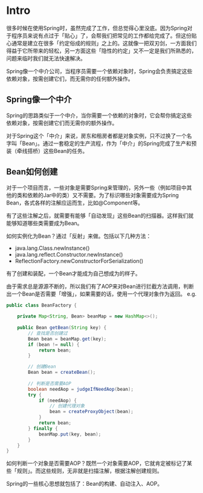 # Intro
很多时候在使用Spring时，虽然完成了工作，但总觉得心里没底。因为Spring对于程序员来说有点过于「贴心」了，会帮我们把常见的工作都给完成了。但这份贴心通常是建立在很多「约定俗成的规则」之上的。这就像一把双刃剑，一方面我们得益于它所带来的轻松，另一方面这些「隐性的约定」又不一定是我们所熟悉的，问题来临时我们就无法快速解决。


Spring像一个中介公司，当程序员需要一个依赖对象时，Spring会负责搞定这些依赖对象，按需创建它们，而无需你的任何额外操作。


## Spring像一个中介
Spring的思路类似于一个中介，当你需要一个依赖的对象时，它会帮你搞定这些依赖对象，按需创建它们而无需你的额外操作。


对于Spring这个「中介」来说，房东和租房者都是对象实例，只不过换了一个名字叫「Bean」。通过一套稳定的生产流程，作为「中介」的Spring完成了生产和预装（牵线搭桥）这些Bean的任务。

## Bean如何创建
对于一个项目而言，一些对象是需要Spring来管理的，另外一些（例如项目中其他的类和依赖的Jar中的类）又不需要。为了标识哪些对象需要成为Spring Bean，各式各样的注解应运而生，比如@Component等。


有了这些注解之后，就需要有能够「自动发现」这些Bean的扫描器。这样我们就能够知道哪些类需要成为Bean。


如何实例化为Bean？通过「反射」来做。包括以下几种方法：
- java.lang.Class.newInstance()
- java.lang.reflect.Constructor.newInstance()
- ReflectionFactory.newConstructorForSerialization()


有了创建和装配，一个Bean才能成为自己想成为的样子。


由于需求总是源源不断的，所以我们有了AOP来对Bean进行拦截方法调用，判断出一个Bean是否需要「增强」，如果需要的话，使用一个代理对象作为返回。
e.g.
```java
public class BeanFactory {
    
    private Map<String, Bean> beanMap = new HashMap<>();
    
    public Bean getBean(String key) {
        // 查找是否创建过
        Bean bean = beanMap.get(key);
        if (bean != null) {
            return bean;
        }

        // 创建Bean
        Bean bean = createBean();
        
        // 判断是否需要AOP
        boolean needAop = judgeIfNeedAop(bean);
        try {
            if (needAop) {
                // 创建代理对象
                bean = createProxyObject(bean);
            }
            return bean;
        } finally {
            beanMap.put(key, bean);
        }
    }   
}
```


如何判断一个对象是否需要AOP？既然一个对象需要AOP，它就肯定被标记了某些「规则」。而这些规则，无非就是扫描注解，根据注解创建规则。


Spring的一些核心思想就包括了：Bean的构建、自动注入、AOP。